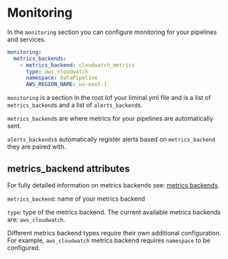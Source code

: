 <!--
Licensed to the Apache Software Foundation (ASF) under one
or more contributor license agreements.  See the NOTICE file
distributed with this work for additional information
regarding copyright ownership.  The ASF licenses this file
to you under the Apache License, Version 2.0 (the
"License"); you may not use this file except in compliance
with the License.  You may obtain a copy of the License at

  http://www.apache.org/licenses/LICENSE-2.0

Unless required by applicable law or agreed to in writing,
software distributed under the License is distributed on an
"AS IS" BASIS, WITHOUT WARRANTIES OR CONDITIONS OF ANY
KIND, either express or implied.  See the License for the
specific language governing permissions and limitations
under the License.
-->

# Monitoring

In the `monitoring` section you can configure monitoring for your pipelines and services. 

```yaml
monitoring:
  metrics_backends:
    - metrics_backend: cloudwatch_metrics
      type: aws_cloudwatch
      namespace: DataPipeline
      AWS_REGION_NAME: us-east-1
```

`monitoring` is a section in the root lof your liminal.yml file and is a list of `metrics_backend`s and
a  list of `alerts_backend`s.

`metrics_backend`s are where metrics for your pipelines are automatically sent.

`alerts_backends`s automatically register alerts based on `metrics_backend` they are paired with.

## metrics_backend attributes

For fully detailed information on metrics backends see: [metrics backends](metrics_backends).

`metrics_backend`: name of your metrics backend

`type`: type of the metrics backend. The current available metrics backends are: `aws_cloudwatch`.

Different metrics backend types require their own additional configuration. For example,
`aws_cloudwatch` metrics backend requires `namespace` to be configured.
